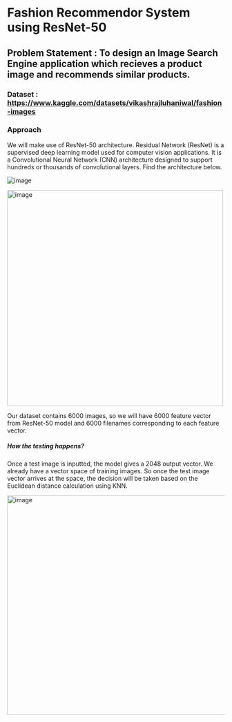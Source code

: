 # Fashion Recommendor System using ResNet-50

## Problem Statement : To design an Image Search Engine application which recieves a product image and recommends similar products.

### Dataset : https://www.kaggle.com/datasets/vikashrajluhaniwal/fashion-images 

### Approach
We will make use of ResNet-50 architecture. Residual Network (ResNet) is a supervised deep learning model used for computer vision applications. It is a Convolutional Neural Network (CNN) architecture designed to support hundreds or thousands of convolutional layers. Find the architecture below.

![image](https://user-images.githubusercontent.com/106816732/216128908-50dfa641-8304-41a8-aff7-d4c7908230bd.png)

<img width="500" alt="image" src="https://user-images.githubusercontent.com/106816732/216129487-f37131e8-51f8-4aab-b574-ea2981f28b8a.png">

Our dataset contains 6000 images, so we will have 6000 feature vector from ResNet-50 model and 6000 filenames corresponding to each feature vector.

##### How the testing happens?

Once a test image is inputted, the model gives a 2048 output vector. We already have a vector space of training images. So once the test image vector arrives at the space, the  decision will be taken based on the Euclidean distance calculation using KNN.

<img width="508" alt="image" src="https://user-images.githubusercontent.com/106816732/216130264-8679e653-9cce-4bc5-b02b-e0d35caa7fae.png">

